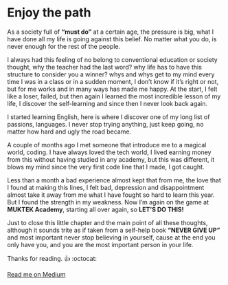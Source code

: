 # Enjoy the path

As a society full of **“must do”** at a certain age, the pressure is big, what I have done all my life is going against this belief. No matter what you do, is never enough for the rest of the people.

I always had this feeling of no belong to conventional education or society thought, why the teacher had the last word? why life has to have this structure to consider you a winner? whys and whys get to my mind every time I was in a class or in a sudden moment, I don’t know if it’s right or not, but for me works and in many ways has made me happy. At the start, I felt like a loser, failed, but then again I learned the most incredible lesson of my life, I discover the self-learning and since then I never look back again.

I started learning English, here is where I discover one of my long list of passions, languages. I never stop trying anything, just keep going, no matter how hard and ugly the road became.

A couple of months ago I met someone that introduce me to a magical world, coding. I have always loved the tech world, I lived earning money from this without having studied in any academy, but this was different, it blows my mind since the very first code line that I made, I got caught.

Less than a month a bad experience almost kept that from me, the love that I found at making this lines, I felt bad, depression and disappointment almost take it away from me what I have fought so hard to learn this year. But I found the strength in my weakness. Now I’m again on the game at __MUKTEK Academy__, starting all over again, so **LET’S DO THIS!**

Just to close this little chapter and the main point of all these thoughts, although it sounds trite as if taken from a self-help book **“NEVER GIVE UP”** and most important never stop believing in yourself, cause at the end you only have you, and you are the most important person in your life.

Thanks for reading. :+1: :octocat: 

[Read me on Medium](https://medium.com/@neph872012/enjoy-the-path-767ec14c890e)
